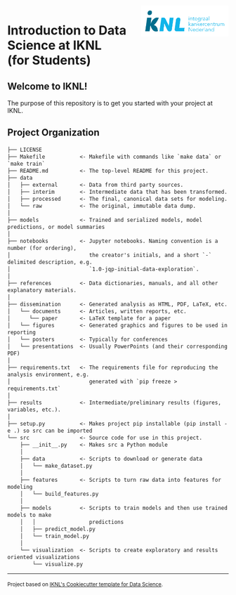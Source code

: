 <img src="https://github.com/IKNL/guidelines/blob/master/resources/logos/iknl_nl.png?raw=true" width=200 align="right">

Introduction to Data Science at IKNL<br> (for Students)
==============================

## Welcome to IKNL!
The purpose of this repository is to get you started with your project at IKNL.


Project Organization
------------

    ├── LICENSE
    ├── Makefile           <- Makefile with commands like `make data` or `make train`
    ├── README.md          <- The top-level README for this project.
    ├── data
    │   ├── external       <- Data from third party sources.
    │   ├── interim        <- Intermediate data that has been transformed.
    │   ├── processed      <- The final, canonical data sets for modeling.
    │   └── raw            <- The original, immutable data dump.
    │
    ├── models             <- Trained and serialized models, model predictions, or model summaries
    │
    ├── notebooks          <- Jupyter notebooks. Naming convention is a number (for ordering),
    │                         the creator's initials, and a short `-` delimited description, e.g.
    │                         `1.0-jqp-initial-data-exploration`.
    │
    ├── references         <- Data dictionaries, manuals, and all other explanatory materials.
    │
    ├── dissemination      <- Generated analysis as HTML, PDF, LaTeX, etc.
    │   └── documents      <- Articles, written reports, etc.
    │      └── paper       <- LaTeX template for a paper
    │   └── figures        <- Generated graphics and figures to be used in reporting
    │   └── posters        <- Typically for conferences
    │   └── presentations  <- Usually PowerPoints (and their corresponding PDF)
    │
    ├── requirements.txt   <- The requirements file for reproducing the analysis environment, e.g.
    │                         generated with `pip freeze > requirements.txt`
    │
    ├── results            <- Intermediate/preliminary results (figures, variables, etc.).
    │
    ├── setup.py           <- Makes project pip installable (pip install -e .) so src can be imported
    └── src                <- Source code for use in this project.
        ├── __init__.py    <- Makes src a Python module
        │
        ├── data           <- Scripts to download or generate data
        │   └── make_dataset.py
        │
        ├── features       <- Scripts to turn raw data into features for modeling
        │   └── build_features.py
        │
        ├── models         <- Scripts to train models and then use trained models to make
        │   │                 predictions
        │   ├── predict_model.py
        │   └── train_model.py
        │
        └── visualization  <- Scripts to create exploratory and results oriented visualizations
            └── visualize.py

--------

<p><small>Project based on <a target="_blank" href="https://github.com/iknl/cookiecutter-data-science-iknl">IKNL's Cookiecutter template for Data Science</a>.</small></p>
